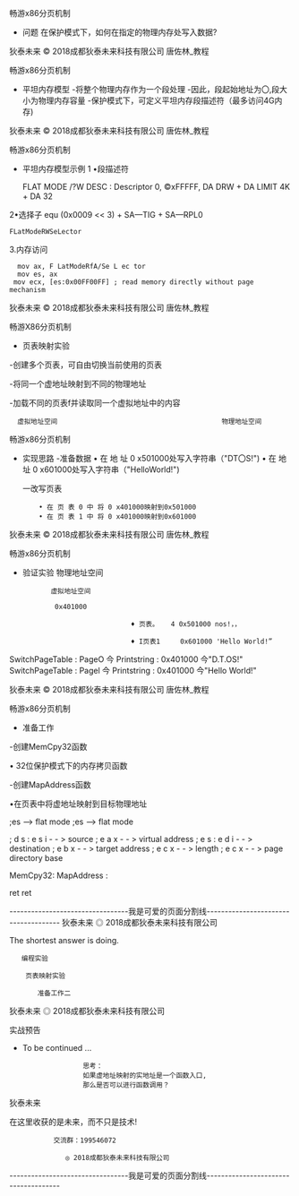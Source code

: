 畅游x86分页机制

- 问题
           在保护模式下，如何在指定的物理内存处写入数据?

狄泰未来                             © 2018成都狄泰未来科技有限公司                          唐佐林_教程

畅游x86分页机制

- 平坦内存模型
    -将整个物理内存作为一个段处理
    -因此，段起始地址为〇,段大小为物理内存容量
    -保护模式下，可定义平坦内存段描述符（最多访问4G内存)

狄泰未来                             © 2018成都狄泰未来科技有限公司                          唐佐林_教程

畅游x86分页机制

- 平坦内存模型示例
1 •段描述符

   FLAT MODE /?W DESC : Descriptor 0, ©xFFFFF, DA DRW + DA LIMIT 4K + DA 32

2•选择子                            equ (0x0009 << 3) + SA—TIG + SA—RPL0

    FLatModeRWSeLector

3.内存访问

      mov ax, F LatModeRfA/Se L ec tor
      mov es, ax
     mov ecx, [es:0x00FF00FF] ; read memory directly without page mechanism

狄泰未来                             © 2018成都狄泰未来科技有限公司                          唐佐林_教程

畅游X86分页机制

- 页表映射实验

-创建多个页表，可自由切换当前使用的页表

-将同一个虚地址映射到不同的物理地址

-加载不同的页表f并读取同一个虚拟地址中的内容

      虚拟地址空间                                         物理地址空间

畅游x86分页机制

- 实现思路
    -准备数据
          • 在 地 址 0 x501000处写入字符串（"DT〇S!")
          • 在 地 址 0 x601000处写入字符串（"HelloWorld!")

     一改写页表

          • 在 页 表 0 中 将 0 x401000映射到0x501000
          • 在 页 表 1 中 将 0 x401000映射到0x601000

狄泰未来                             © 2018成都狄泰未来科技有限公司                          唐佐林_教程

畅游x86分页机制

- 验证实验                                    物理地址空间

             虚拟地址空间

              0x401000

                                 ♦ 页表。   4 0x501000 nos!，，

                                 ♦ I页表1     0x601000 'Hello World!”

SwitchPageTable : PageO 今 Printstring : 0x401000 今"D.T.OS!"
SwitchPageTable : Pagel 今 Printstring : 0x401000 今"Hello World!"

狄泰未来                             © 2018成都狄泰未来科技有限公司                          唐佐林_教程

畅游x86分页机制

- 准备工作

-创建MemCpy32函数

• 32位保护模式下的内存拷贝函数

-创建MapAddress函数

•在页表中将虚地址映射到目标物理地址

;es --> flat mode                        ;es --> flat mode

; d s : e s i - - > source               ; e a x - - > virtual address
; e s : e d i - - > destination          ; e b x - - > target address
; e c x - - > length                     ; e c x - - > page directory base

MemCpy32:                                MapAddress :

ret                                                  ret

---------------------------------我是可爱的页面分割线-------------------------------------
狄泰未来   ◎ 2018成都狄泰未来科技有限公司

The shortest answer is doing.

       编程实验

        页表映射实验

           准备工作二

狄泰未来   ◎ 2018成都狄泰未来科技有限公司

 实战预告

-  To be continued ...

                      思考：
                      如果虚地址映射的实地址是一个函数入口,
                      那么是否可以进行函数调用？

  狄泰未来

在这里收获的是未来，而不只是技术!

               交流群：199546072

                  ◎ 2018成都狄泰未来科技有限公司

---------------------------------我是可爱的页面分割线-------------------------------------
